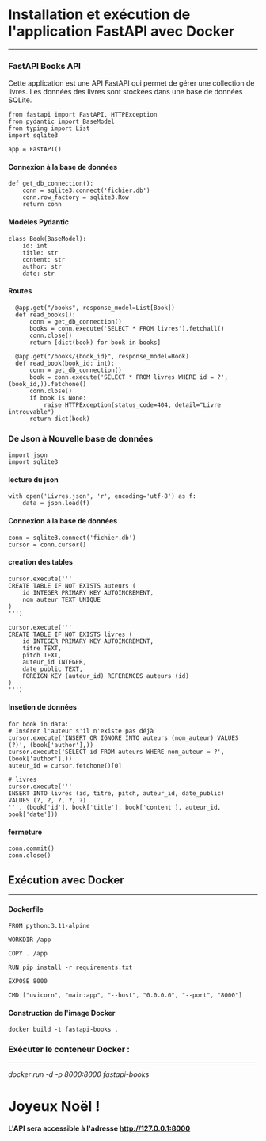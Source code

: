 # Installation et exécution de l'application FastAPI avec Docker
---

### FastAPI Books API

Cette application est une API FastAPI qui permet de gérer une collection de livres. Les données des livres sont stockées dans une base de données SQLite.

    from fastapi import FastAPI, HTTPException
    from pydantic import BaseModel
    from typing import List
    import sqlite3
    
    app = FastAPI()
  
  #### Connexion à la base de données
    def get_db_connection():
        conn = sqlite3.connect('fichier.db')
        conn.row_factory = sqlite3.Row
        return conn
  
  #### Modèles Pydantic
    class Book(BaseModel):
        id: int
        title: str
        content: str
        author: str
        date: str
  
  #### Routes
      @app.get("/books", response_model=List[Book])
      def read_books():
          conn = get_db_connection()
          books = conn.execute('SELECT * FROM livres').fetchall()
          conn.close()
          return [dict(book) for book in books]
      
      @app.get("/books/{book_id}", response_model=Book)
      def read_book(book_id: int):
          conn = get_db_connection()
          book = conn.execute('SELECT * FROM livres WHERE id = ?', (book_id,)).fetchone()
          conn.close()
          if book is None:
              raise HTTPException(status_code=404, detail="Livre introuvable")
          return dict(book)

### De Json à Nouvelle base de données
    import json
    import sqlite3

#### lecture du json
    with open('Livres.json', 'r', encoding='utf-8') as f:
        data = json.load(f)

#### Connexion à la base de données
    conn = sqlite3.connect('fichier.db')
    cursor = conn.cursor()

#### creation des tables
    cursor.execute('''
    CREATE TABLE IF NOT EXISTS auteurs (
        id INTEGER PRIMARY KEY AUTOINCREMENT,
        nom_auteur TEXT UNIQUE
    )
    ''')

    cursor.execute('''
    CREATE TABLE IF NOT EXISTS livres (
        id INTEGER PRIMARY KEY AUTOINCREMENT,
        titre TEXT,
        pitch TEXT,
        auteur_id INTEGER,
        date_public TEXT,
        FOREIGN KEY (auteur_id) REFERENCES auteurs (id)
    )
    ''')

#### Insetion de données

    for book in data:
    # Insérer l'auteur s'il n'existe pas déjà
    cursor.execute('INSERT OR IGNORE INTO auteurs (nom_auteur) VALUES (?)', (book['author'],))
    cursor.execute('SELECT id FROM auteurs WHERE nom_auteur = ?', (book['author'],))
    auteur_id = cursor.fetchone()[0]

    # livres
    cursor.execute('''
    INSERT INTO livres (id, titre, pitch, auteur_id, date_public)
    VALUES (?, ?, ?, ?, ?)
    ''', (book['id'], book['title'], book['content'], auteur_id, book['date']))

#### fermeture
    conn.commit()
    conn.close()

## Exécution avec Docker
---
#### Dockerfile

    FROM python:3.11-alpine
    
    WORKDIR /app
    
    COPY . /app
    
    RUN pip install -r requirements.txt
    
    EXPOSE 8000
    
    CMD ["uvicorn", "main:app", "--host", "0.0.0.0", "--port", "8000"]

#### Construction de l'image Docker
    docker build -t fastapi-books .


### Exécuter le conteneur Docker :
___
*docker run -d -p 8000:8000 fastapi-books*

# Joyeux Noël ! 

**L'API sera accessible à l'adresse http://127.0.0.1:8000**
